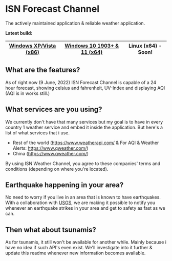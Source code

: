 # ISN Forecast Channel

The actively maintained application & reliable weather application.

**Latest build:**

| [Windows XP/Vista (x86)](https://github.com/imadofficial/ISN-Forecast-Channel/releases/latest) | [Windows 10 1903+ & 11 (x64)](https://github.com/imadofficial/ISN-Forecast-Channel/releases/latest) | Linux (x64) - Soon!
| ------------- | ------------- | ------------- |

## What are the features?
As of right now (9 June, 2022) ISN Forecast Channel is capable of a 24 hour forecast, showing celsius and fahrenheit, UV-Index and displaying AQI (AQI is in works still.)

## What services are you using?
We currently don't have that many services but my goal is to have in every country 1 weather service and embed it inside the application. But here's a list of what services that i use.

- Rest of the world (https://www.weatherapi.com/ & For AQI & Weather Alerts: https://www.qweather.com/)
- China (https://www.qweather.com/)

By using ISN Weather Channel, you agree to these companies' terms and conditions (depending on where you're located).

## Earthquake happening in your area?
No need to worry if you live in an area that is known to have earthquakes. With a collaboration with [USGS](https://earthquake.usgs.gov/), we are making it possible to notify you whenever an earthquake strikes in your area and get to safety as fast as we can.

## Then what about tsunamis?
As for tsunamis, it still won't be available for another while. Mainly because i have no idea if such API's even exist. We'll investigate into it further & update this readme whenever new information becomes available.
